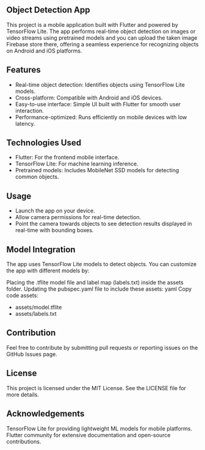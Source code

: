 ## Object Detection App
This project is a mobile application built with Flutter and powered by TensorFlow Lite. The app performs real-time object detection on images or video streams using pretrained models and you can upload the taken image Firebase store there, offering a seamless experience for recognizing objects on Android and iOS platforms.

## Features
  * Real-time object detection: Identifies objects using TensorFlow Lite models.
  * Cross-platform: Compatible with Android and iOS devices.
  * Easy-to-use interface: Simple UI built with Flutter for smooth user interaction.
  * Performance-optimized: Runs efficiently on mobile devices with low latency.
## Technologies Used
  * Flutter: For the frontend mobile interface.
  * TensorFlow Lite: For machine learning inference.
  * Pretrained models: Includes MobileNet SSD models for detecting common objects.

## Usage
* Launch the app on your device.
* Allow camera permissions for real-time detection.
* Point the camera towards objects to see detection results displayed in real-time with bounding boxes.
## Model Integration
The app uses TensorFlow Lite models to detect objects. You can customize the app with different models by:

Placing the .tflite model file and label map (labels.txt) inside the assets folder.
Updating the pubspec.yaml file to include these assets:
yaml
Copy code
assets:
  - assets/model.tflite
  - assets/labels.txt
## Contribution
Feel free to contribute by submitting pull requests or reporting issues on the GitHub Issues page.

## License
This project is licensed under the MIT License. See the LICENSE file for more details.

## Acknowledgements
TensorFlow Lite for providing lightweight ML models for mobile platforms.
Flutter community for extensive documentation and open-source contributions.
